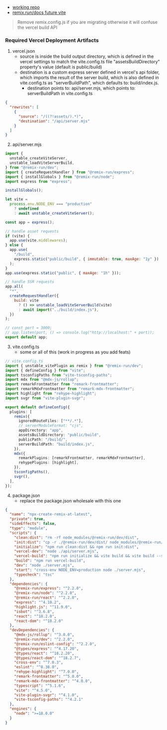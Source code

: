 - [working repo](https://github.com/bronifty/vercel-remix-vite-deploy-v2-mdx.git)
- [remix.run/docs future vite](https://remix.run/docs/en/main/future/vite)

> Remove remix.config.js if you are migrating otherwise it will confuse the vercel build API

### Required Vercel Deployment Artifacts
1. vercel.json
	- source is inside the build output directory, which is defined in the vercel settings to match the vite.config.ts file "assetsBuildDirectory" property's value (default is public/build)
	- destination is a custom express server defined in vercel's api folder, which imports the result of the server build, which is also defined in vite.config.ts as "serverBuildPath", which defaults to: build/index.js. 
		- destination points to: api/server.mjs, which points to: serverBuildPath in vite.config.ts

```json
{
  "rewrites": [
    {
      "source": "/((?!assets/).*)",
      "destination": "/api/server.mjs"
    }
  ]
}
```
2. api/server.mjs
```js
import {
  unstable_createViteServer,
  unstable_loadViteServerBuild,
} from "@remix-run/dev";
import { createRequestHandler } from "@remix-run/express";
import { installGlobals } from "@remix-run/node";
import express from "express";

installGlobals();

let vite =
  process.env.NODE_ENV === "production"
    ? undefined
    : await unstable_createViteServer();

const app = express();

// handle asset requests
if (vite) {
  app.use(vite.middlewares);
} else {
  app.use(
    "/build",
    express.static("public/build", { immutable: true, maxAge: "1y" })
  );
}
app.use(express.static("public", { maxAge: "1h" }));

// handle SSR requests
app.all(
  "*",
  createRequestHandler({
    build: vite
      ? () => unstable_loadViteServerBuild(vite)
      : await import("../build/index.js"),
  })
);

// const port = 3000;
// app.listen(port, () => console.log("http://localhost:" + port));
export default app;
```
3. vite.config.ts
	- some or all of this (work in progress as you add feats)
```ts
// vite.config.ts
import { unstable_vitePlugin as remix } from "@remix-run/dev";
import { defineConfig } from "vite";
import tsconfigPaths from "vite-tsconfig-paths";
import mdx from "@mdx-js/rollup";
import remarkFrontmatter from "remark-frontmatter";
import remarkMdxFrontmatter from "remark-mdx-frontmatter";
import highlight from "rehype-highlight";
import svgr from "vite-plugin-svgr";

export default defineConfig({
  plugins: [
    remix({
      ignoredRouteFiles: ["**/.*"],
      // serverModuleFormat: "cjs",
      appDirectory: "app",
      assetsBuildDirectory: "public/build",
      publicPath: "/build/",
      serverBuildPath: "build/index.js",
    }),
    mdx({
      remarkPlugins: [remarkFrontmatter, remarkMdxFrontmatter],
      rehypePlugins: [highlight],
    }),
    tsconfigPaths(),
    svgr(),
  ],
});

```

4. package.json
	- replace the package.json wholesale with this one
```json
{
  "name": "npx-create-remix-at-latest",
  "private": true,
  "sideEffects": false,
  "type": "module",
  "scripts": {
    "clean:dist": "rm -rf node_modules/@remix-run/dev/dist",
    "init:dist": "cp -r ./@remix-run/dev/dist/ node_modules/@remix-run/dev/",
    "initialize": "npm run clean:dist && npm run init:dist",
    "vercel-dev": "node ./api/server.mjs",
    "vercel-build": "npm run initialize && vite build && vite build --ssr",
    "build": "npm run vercel-build",
    "dev": "node ./server.mjs",
    "start": "cross-env NODE_ENV=production node ./server.mjs",
    "typecheck": "tsc"
  },
  "dependencies": {
    "@remix-run/express": "^2.2.0",
    "@remix-run/node": "^2.2.0",
    "@remix-run/react": "^2.2.0",
    "express": "^4.18.2",
    "highlight.js": "^11.9.0",
    "isbot": "^3.6.8",
    "react": "^18.2.0",
    "react-dom": "^18.2.0"
  },
  "devDependencies": {
    "@mdx-js/rollup": "^3.0.0",
    "@remix-run/dev": "^2.2.0",
    "@remix-run/eslint-config": "^2.2.0",
    "@types/express": "^4.17.20",
    "@types/react": "^18.2.20",
    "@types/react-dom": "^18.2.7",
    "cross-env": "^7.0.3",
    "eslint": "^8.38.0",
    "rehype-highlight": "^7.0.0",
    "remark-frontmatter": "^5.0.0",
    "remark-mdx-frontmatter": "^4.0.0",
    "typescript": "^5.1.6",
    "vite": "^4.5.0",
    "vite-plugin-svgr": "^4.1.0",
    "vite-tsconfig-paths": "^4.2.1"
  },
  "engines": {
    "node": ">=18.0.0"
  }
}

```

